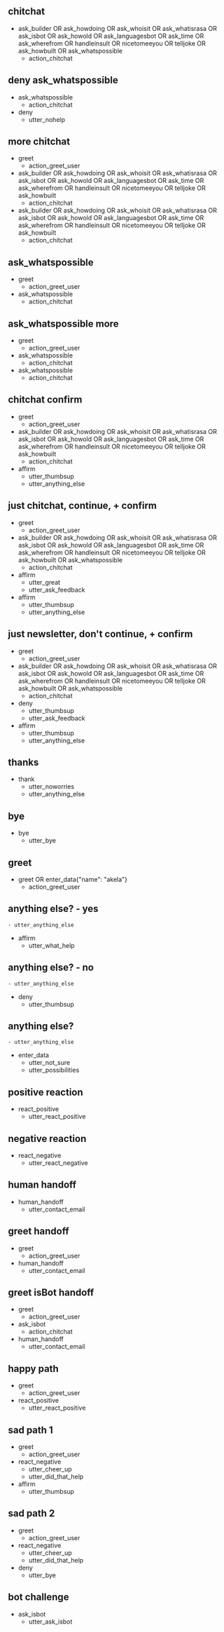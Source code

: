 ## chitchat
* ask_builder OR ask_howdoing OR ask_whoisit OR ask_whatisrasa OR ask_isbot OR ask_howold OR ask_languagesbot OR ask_time OR ask_wherefrom OR handleinsult OR nicetomeeyou OR telljoke OR ask_howbuilt OR ask_whatspossible
    - action_chitchat

## deny ask_whatspossible
* ask_whatspossible
    - action_chitchat
* deny
    - utter_nohelp

## more chitchat
* greet
    - action_greet_user
* ask_builder OR ask_howdoing OR ask_whoisit OR ask_whatisrasa OR ask_isbot OR ask_howold OR ask_languagesbot OR ask_time OR ask_wherefrom OR handleinsult OR nicetomeeyou OR telljoke OR ask_howbuilt
    - action_chitchat
* ask_builder OR ask_howdoing OR ask_whoisit OR ask_whatisrasa OR ask_isbot OR ask_howold OR ask_languagesbot OR ask_time OR ask_wherefrom OR handleinsult OR nicetomeeyou OR telljoke OR ask_howbuilt
    - action_chitchat

## ask_whatspossible
* greet
    - action_greet_user
* ask_whatspossible
    - action_chitchat

## ask_whatspossible more
* greet
    - action_greet_user
* ask_whatspossible
    - action_chitchat
* ask_whatspossible
    - action_chitchat

## chitchat confirm
* greet
    - action_greet_user
* ask_builder OR ask_howdoing OR ask_whoisit OR ask_whatisrasa OR ask_isbot OR ask_howold OR ask_languagesbot OR ask_time OR ask_wherefrom OR handleinsult OR nicetomeeyou OR telljoke OR ask_howbuilt
    - action_chitchat
* affirm
    - utter_thumbsup
    - utter_anything_else

## just chitchat, continue, + confirm
* greet
    - action_greet_user
* ask_builder OR ask_howdoing OR ask_whoisit OR ask_whatisrasa OR ask_isbot OR ask_howold OR ask_languagesbot OR ask_time OR ask_wherefrom OR handleinsult OR nicetomeeyou OR telljoke OR ask_howbuilt OR ask_whatspossible
    - action_chitchat
* affirm
    - utter_great
    - utter_ask_feedback
* affirm
    - utter_thumbsup
    - utter_anything_else

## just newsletter, don't continue, + confirm
* greet
    - action_greet_user
* ask_builder OR ask_howdoing OR ask_whoisit OR ask_whatisrasa OR ask_isbot OR ask_howold OR ask_languagesbot OR ask_time OR ask_wherefrom OR handleinsult OR nicetomeeyou OR telljoke OR ask_howbuilt OR ask_whatspossible
    - action_chitchat
* deny
    - utter_thumbsup
    - utter_ask_feedback
* affirm
    - utter_thumbsup
    - utter_anything_else

## thanks
* thank
    - utter_noworries
    - utter_anything_else

## bye
* bye
    - utter_bye

## greet
* greet OR enter_data{"name": "akela"}
    - action_greet_user

## anything else? - yes
    - utter_anything_else
* affirm
    - utter_what_help

## anything else? - no
    - utter_anything_else
* deny
    - utter_thumbsup

## anything else?
    - utter_anything_else
* enter_data
    - utter_not_sure
    - utter_possibilities

## positive reaction
* react_positive
    - utter_react_positive

## negative reaction
* react_negative
    - utter_react_negative

## human handoff
* human_handoff
    - utter_contact_email

## greet handoff
* greet
    - action_greet_user
* human_handoff
    - utter_contact_email

## greet isBot handoff
* greet
    - action_greet_user
* ask_isbot
    - action_chitchat
* human_handoff
    - utter_contact_email

## happy path
* greet
    - action_greet_user
* react_positive
    - utter_react_positive

## sad path 1
* greet
    - action_greet_user
* react_negative
    - utter_cheer_up
    - utter_did_that_help
* affirm
    - utter_thumbsup

## sad path 2
* greet
    - action_greet_user
* react_negative
    - utter_cheer_up
    - utter_did_that_help
* deny
    - utter_bye

## bot challenge
* ask_isbot
    - utter_ask_isbot
